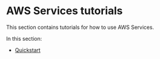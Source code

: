 # AWS Services tutorials

This section contains tutorials for how to use AWS Services.

In this section:

- [Quickstart](quickstart.hbs.md)
